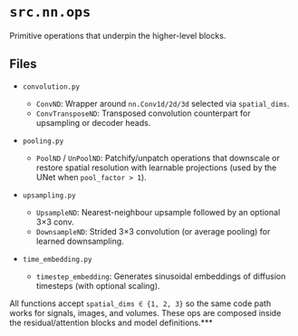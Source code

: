 # `src.nn.ops`

Primitive operations that underpin the higher-level blocks.

## Files

- `convolution.py`
  - `ConvND`: Wrapper around `nn.Conv1d/2d/3d` selected via `spatial_dims`.
  - `ConvTransposeND`: Transposed convolution counterpart for upsampling or decoder heads.

- `pooling.py`
  - `PoolND` / `UnPoolND`: Patchify/unpatch operations that downscale or restore spatial resolution with learnable projections (used by the UNet when `pool_factor > 1`).

- `upsampling.py`
  - `UpsampleND`: Nearest-neighbour upsample followed by an optional 3×3 conv.
  - `DownsampleND`: Strided 3×3 convolution (or average pooling) for learned downsampling.

- `time_embedding.py`
  - `timestep_embedding`: Generates sinusoidal embeddings of diffusion timesteps (with optional scaling).

All functions accept `spatial_dims ∈ {1, 2, 3}` so the same code path works for signals, images, and volumes. These ops are composed inside the residual/attention blocks and model definitions.***
